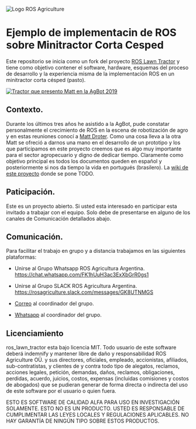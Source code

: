 ![Logo ROS Agriculture](https://lh3.googleusercontent.com/alU5rSXep0830bW_aWnx3EWoBz-MLjFGdF_jCTT_RYXoUqLI-VkKL3R_EyODLNl-5fcFS1yluG7JPkSrpB6MIHK1wbEqVa4rN2bvbZO2DfkyZUAHt9TapsQQvgPiu6YIsbNKk4Fsra-4M266qASwSiRyIj99GNVyBFXpJyj8If29ppy6r6Yxt0Gl2AY7_yOG94AV0zy4IT9ekVy4VMZrM6gyKmmW5RFeie1QOn1a_c1aMznZQ9xOsgiPGstsnbyM6ChNT7_4_wmIHel96ves7jS2pD6Kk5NYdWi8ZldCPV0zJtaBjOZemvS3HYc7BiaDaWl7qpMyAoqhEQxLw2vMGVm5jFivkdX0rg_Vz9_YeAK5-gqB7uEu1yD3E6AB0UIFQYZsaOaAKr834CM3KnzLjaPLAs0DfkkVsYEy92FbbMREpLCbxLSQrbPwmH1AF29VaTX6FMgOmp_cDrQqQUGU_3EwlNfSoSOvcnWJtKJEIwRzCF__dUfBSDWFowNSyljijs5OPLPUejSHamtETXH5sUnMUbdDNwNWS1LhwCHRlWM9X1ID5NyfbJ-GXNqNz6eJJPYaY_LQfw_LtfcUKLJaK1ixlIgREAJl-6A3UrjpcGoovu3pbCgJA2gtdunBMGF-GgaMKLCMCemMgfkUgHulbGMl54Lg1_Ul=s200-no)

# Ejemplo de implementacin de ROS sobre Minitractor Corta Cesped
Este repositorio se inicia como un fork del proyecto [ROS Lawn Tractor](https://github.com/ros-agriculture/ros_lawn_tractor) y tiene como objetivo contener el software, hardware, esquemas del proceso de desarrollo y la experiencia misma de la implementación ROS en un minitractor corta césped (pasto).

[![Tractor que presento Matt en la AgBot 2019](https://github.com/ros-agriculture/ros_lawn_tractor/blob/master/ros_lawn_tractor.png)](https://youtu.be/MUbRY6LcDrI)

## Contexto.
Durante los últimos tres años he asistido a la AgBot, pude constatar personalmente el crecimiento de ROS en la escena de robotización de agro y en estas reuniones conocí a [Matt Droter](https://github.com/droter). Como una cosa lleva a la otra Matt se ofreció a darnos una mano en el desarrollo de un prototipo y los que participamos en este proyecto creemos que es algo muy importante para el sector agropecuario y digno de dedicar tiempo. Claramente como objetivo principal es todos los documentos queden en español y posteriormente si nos da tiempo la vida en portugués (brasilero). La [wiki de este proyecto](https://github.com/rje1974/ros_lawn_tractor/wiki) donde se pone TODO.

## Paticipación.
Este es un proyecto abierto. Si usted esta interesado en participar esta invitado a trabajar con el equipo. Solo debe de presentarse en alguno de los canales de Comunicación detallados abajo.

## Comunicación.
Para facilitar el trabajo en grupo y a distancia trabajamos en las siguientes plataformas:

+ Unirse al Grupo Whatsapp ROS Agricultura Argentina.
https://chat.whatsapp.com/FK1hUuH3ac3ExXbGrR0gs1

+ Unirse al Grupo SLACK ROS Agricultura Argentina.
https://rosagriculture.slack.com/messages/GK8UTNMGS

+ [Correo](mailto:juaneduardoriva@gmail.com) al coordinador del grupo.

+ [Whatsapp](https://wa.me/5492392520561) al coordinador del grupo.

## Licenciamiento
ros_lawn_tractor esta bajo licencia MIT. Todo usuario de este software deberá indemnify y mantener libre de daño y responsabilidad ROS Agriculture O&Uuml;. y sus directores, oficiales, empleado, accionistas, afiliados, sub-contratistas, y clientes de y contra todo tipo de alegatos, reclamos, acciones legales, petición, demandas, daños, reclamos, obligaciones, perdidas, acuerdo, juicios, costos, expensas (incluidas comisiones y costos de abogados) que se pudieran generar de forma directa o indirecta del uso de este software por el usuario o quien fuera.

ESTO ES SOFTWARE DE CALIDAD ALFA PARA USO EN INVESTIGACIÓN SOLAMENTE. ESTO NO ES UN PRODUCTO. USTED ES RESPONSABLE DE CUMPLIMENTAR LAS LEYES LOCALES Y REGULACIONES APLICABLES. NO HAY GARANTÍA DE NINGÚN TIPO SOBRE ESTOS PRODUCTOS.
